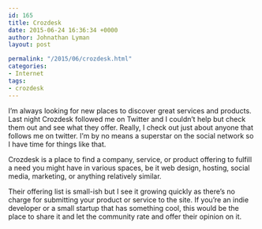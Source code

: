 ```yaml
---
id: 165
title: Crozdesk
date: 2015-06-24 16:36:34 +0000
author: Johnathan Lyman
layout: post

permalink: "/2015/06/crozdesk.html"
categories:
- Internet
tags:
- crozdesk
---
```

I’m always looking for new places to discover great services and products. Last night Crozdesk followed me on Twitter and I couldn’t help but check them out and see what they offer. Really, I check out just about anyone that follows me on twitter. I’m by no means a superstar on the social network so I have time for things like that.

Crozdesk is a place to find a company, service, or product offering to fulfill a need you might have in various spaces, be it web design, hosting, social media, marketing, or anything relatively similar.

Their offering list is small-ish but I see it growing quickly as there’s no charge for submitting your product or service to the site. If you’re an indie developer or a small startup that has something cool, this would be the place to share it and let the community rate and offer their opinion on it.